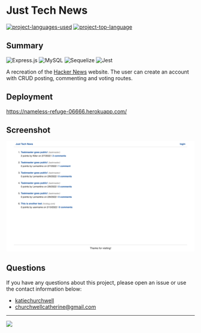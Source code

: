 # Just Tech News
[![project-languages-used](https://img.shields.io/github/languages/count/katiechurchwell/just-tech-news?color=important)](https://github.com/katiechurchwell/just-tech-news) [![project-top-language](https://img.shields.io/github/languages/top/katiechurchwell/just-tech-news?color=blueviolet)](https://github.com/katiechurchwell/just-tech-news)

## Summary
![Express.js](https://img.shields.io/badge/express.js-%23404d59.svg?style=flat&logo=express&logoColor=%2361DAFB)
![MySQL](https://img.shields.io/badge/mysql-%2300f.svg?style=flat&logo=mysql&logoColor=white)
![Sequelize](https://img.shields.io/badge/Sequelize-52B0E7?style=flat&logo=Sequelize&logoColor=white)
![Jest](https://img.shields.io/badge/-jest-%23C21325?style=flat&logo=jest&logoColor=white)

A recreation of the [Hacker News]("https://news.ycombinator.com/") website. The user can create an account with CRUD posting, commenting and voting routes.

## Deployment
https://nameless-refuge-06666.herokuapp.com/

## Screenshot
![Screenshot of Just Tech News](/screenshot.png)

## Questions
  If you have any questions about this project, please open an issue or use the contact information below:
  * [katiechurchwell](https://www.github.com/katiechurchwell)
  * [churchwellcatherine@gmail.com](mailto:churchwellcatherine@gmail.com)


---
  ![](https://img.shields.io/badge/license-MIT-blue)
